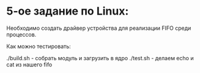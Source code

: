 # 5-ое задание по Linux:

Необходимо создать драйвер устройства для реализации FIFO среди процессов.

Как можно тестировать:

./build.sh - собрать модуль и загрузить в ядро
./test.sh - делаем echo и cat из нашего fifo
